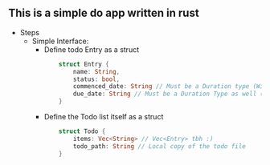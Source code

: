 ## This is a simple do app written in rust

- Steps
    - Simple Interface:
        - Define todo Entry as a struct
            ```rust
                struct Entry {
                    name: String,
                    status: bool,
                    commenced_date: String // Must be a Duration type (Will be handled later)
                    due_date: String // Must be a Duration Type as well (Will be handled later)
                }

            ```
        - Define the Todo list itself as a struct
            ```rust
                struct Todo {
                    items: Vec<String> // Vec<Entry> tbh :)
                    todo_path: String // Local copy of the todo file
                }
            ```
